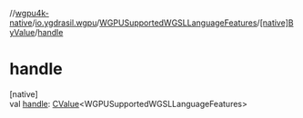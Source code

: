 //[wgpu4k-native](../../../../index.md)/[io.ygdrasil.wgpu](../../index.md)/[WGPUSupportedWGSLLanguageFeatures](../index.md)/[[native]ByValue](index.md)/[handle](handle.md)

# handle

[native]\
val [handle](handle.md): [CValue](https://kotlinlang.org/api/core/kotlin-stdlib/kotlinx.cinterop/-c-value/index.html)&lt;WGPUSupportedWGSLLanguageFeatures&gt;